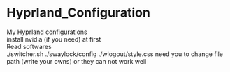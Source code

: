 # Hyprland_Configuration  
My Hyprland configurations  
install nvidia (if you need) at first  
Read softwares  
./switcher.sh ./swaylock/config ./wlogout/style.css need you to change file path (write your owns) or they can not work well

